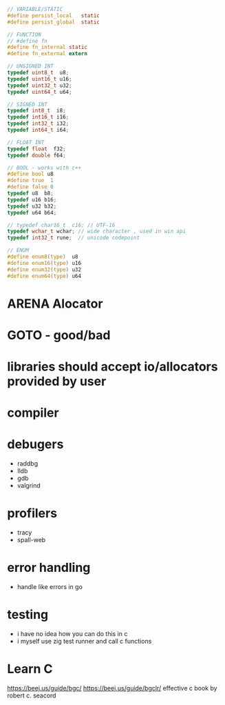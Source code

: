 
```c
// VARIABLE/STATIC
#define persist_local   static
#define persist_global  static

// FUNCTION
// #define fn
#define fn_internal static
#define fn_external extern
```

```c
// UNSIGNED INT
typedef uint8_t  u8;
typedef uint16_t u16;
typedef uint32_t u32;
typedef uint64_t u64;

// SIGNED INT
typedef int8_t  i8;
typedef int16_t i16;
typedef int32_t i32;
typedef int64_t i64;

// FLOAT INT
typedef float  f32;
typedef double f64;
```

```c
// BOOL - works with c++
#define bool u8
#define true  1
#define false 0
typedef u8  b8;
typedef u16 b16;
typedef u32 b32;
typedef u64 b64;
```

```c
// typedef char16_t  c16; // UTF-16
typedef wchar_t wchar; // wide character , used in win api
typedef int32_t rune;  // unicode codepoint
```

```c
// ENUM
#define enum8(type)  u8
#define enum16(type) u16
#define enum32(type) u32
#define enum64(type) u64
```

# ARENA Alocator
# GOTO - good/bad
# libraries should accept io/allocators provided by user

# compiler
# debugers
- raddbg
- lldb
- gdb
- valgrind

# profilers
- tracy
- spall-web

# error handling
- handle like errors in go

# testing
- i have no idea how you can do this in c
- i myself use zig test runner and call c functions

# Learn C
https://beej.us/guide/bgc/
https://beej.us/guide/bgclr/
effective c book by robert c. seacord
